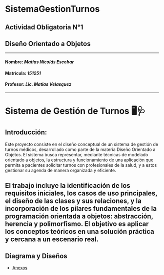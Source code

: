 # SistemaGestionTurnos

## Actividad Obligatoria N°1
## Diseño Orientado a Objetos
---
#### Nombre: *Matías Nicolás Escobar*
#### Matrícula: *151251*
#### Profesor: *Lic. Matias Velasquez*
---
# Sistema de Gestión de Turnos 🖥️🩺
## Introducción:
Este proyecto consiste en el diseño conceptual de un sistema de gestión de turnos médicos, desarrollado como parte de la materia Diseño Orientado a Objetos. El sistema busca representar, mediante técnicas de modelado orientado a objetos, la estructura y funcionamiento de una aplicación que permita a pacientes solicitar turnos con profesionales de la salud, y a estos gestionar su agenda de manera organizada y eficiente.

El trabajo incluye la identificación de los requisitos iniciales, los casos de uso principales, el diseño de las clases y sus relaciones, y la incorporación de los pilares fundamentales de la programación orientada a objetos: abstracción, herencia y polimorfismo. El objetivo es aplicar los conceptos teóricos en una solución práctica y cercana a un escenario real.  
---
## Diagrama y Diseños  
 
- [Anexos](anexos.md)  
